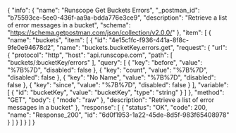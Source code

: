 {
  "info": {
    "name": "Runscope Get Buckets Errors",
    "_postman_id": "b75593ce-5ee0-436f-aa9a-bdda776e3ce9",
    "description": "Retrieve a list of error messages in a bucket",
    "schema": "https://schema.getpostman.com/json/collection/v2.0.0/"
  },
  "item": [
    {
      "name": "buckets",
      "item": [
        {
          "id": "4e15c1fc-f936-441a-8f8c-9fe0e94678d2",
          "name": "buckets.bucketKey.errors.get",
          "request": {
            "url": {
              "protocol": "http",
              "host": "api.runscope.com",
              "path": [
                "buckets/:bucketKey/errors"
              ],
              "query": [
                {
                  "key": "before",
                  "value": "%7B%7D",
                  "disabled": false
                },
                {
                  "key": "count",
                  "value": "%7B%7D",
                  "disabled": false
                },
                {
                  "key": "No Name",
                  "value": "%7B%7D",
                  "disabled": false
                },
                {
                  "key": "since",
                  "value": "%7B%7D",
                  "disabled": false
                }
              ],
              "variable": [
                {
                  "id": "bucketKey",
                  "value": "bucketKey",
                  "type": "string"
                }
              ]
            },
            "method": "GET",
            "body": {
              "mode": "raw"
            },
            "description": "Retrieve a list of error messages in a bucket"
          },
          "response": [
            {
              "status": "OK",
              "code": 200,
              "name": "Response_200",
              "id": "6d0f1953-1a22-45de-8d5f-983f65408978"
            }
          ]
        }
      ]
    }
  ]
}